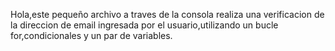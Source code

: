 Hola,este pequeño archivo a traves de la consola realiza una verificacion de la direccion de email ingresada por el usuario,utilizando un bucle for,condicionales y un par de variables.

